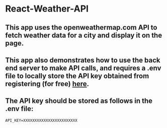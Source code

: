 # React-Weather-API

## This app uses the openweathermap.com API to fetch weather data for a city and display it on the page.

## This app also demonstrates how to use the back end server to make API calls, and requires a .env file to locally store the API key obtained from registering (for free) [here](https://openweathermap.org/api).

## The API key should be stored as follows in the .env file:
```
API_KEY=XXXXXXXXXXXXXXXXXXXXXXXX
```